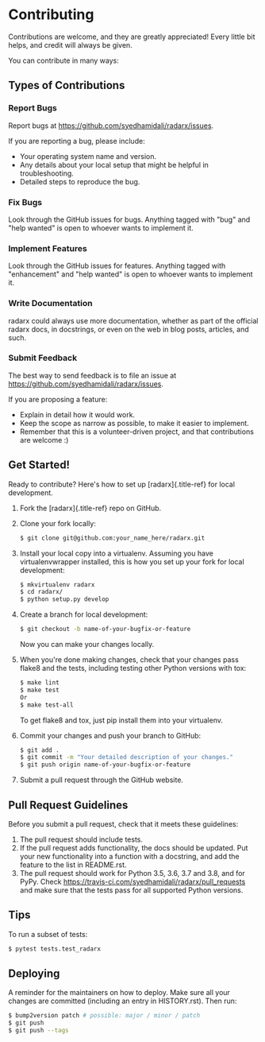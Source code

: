 # Contributing

Contributions are welcome, and they are greatly appreciated! Every
little bit helps, and credit will always be given.

You can contribute in many ways:

## Types of Contributions

### Report Bugs

Report bugs at <https://github.com/syedhamidali/radarx/issues>.

If you are reporting a bug, please include:

-   Your operating system name and version.
-   Any details about your local setup that might be helpful in
    troubleshooting.
-   Detailed steps to reproduce the bug.

### Fix Bugs

Look through the GitHub issues for bugs. Anything tagged with \"bug\"
and \"help wanted\" is open to whoever wants to implement it.

### Implement Features

Look through the GitHub issues for features. Anything tagged with
\"enhancement\" and \"help wanted\" is open to whoever wants to
implement it.

### Write Documentation

radarx could always use more documentation, whether as part of the
official radarx docs, in docstrings, or even on the web in blog posts,
articles, and such.

### Submit Feedback

The best way to send feedback is to file an issue at
<https://github.com/syedhamidali/radarx/issues>.

If you are proposing a feature:

-   Explain in detail how it would work.
-   Keep the scope as narrow as possible, to make it easier to
    implement.
-   Remember that this is a volunteer-driven project, and that
    contributions are welcome :)

## Get Started!

Ready to contribute? Here\'s how to set up [radarx]{.title-ref} for
local development.

1.  Fork the [radarx]{.title-ref} repo on GitHub.

2.  Clone your fork locally:

    ```bash
    $ git clone git@github.com:your_name_here/radarx.git
    ```

3.  Install your local copy into a virtualenv. Assuming you have
    virtualenvwrapper installed, this is how you set up your fork for
    local development:

    ```bash
    $ mkvirtualenv radarx
    $ cd radarx/
    $ python setup.py develop
    ```

4.  Create a branch for local development:

    ```bash
    $ git checkout -b name-of-your-bugfix-or-feature
    ```

    Now you can make your changes locally.

5.  When you\'re done making changes, check that your changes pass
    flake8 and the tests, including testing other Python versions with
    tox:

    ```bash
    $ make lint
    $ make test
    Or
    $ make test-all
    ```

    To get flake8 and tox, just pip install them into your virtualenv.

6.  Commit your changes and push your branch to GitHub:

    ```bash
    $ git add .
    $ git commit -m "Your detailed description of your changes."
    $ git push origin name-of-your-bugfix-or-feature
    ```

7.  Submit a pull request through the GitHub website.

## Pull Request Guidelines

Before you submit a pull request, check that it meets these guidelines:

1.  The pull request should include tests.
2.  If the pull request adds functionality, the docs should be updated.
    Put your new functionality into a function with a docstring, and add
    the feature to the list in README.rst.
3.  The pull request should work for Python 3.5, 3.6, 3.7 and 3.8, and
    for PyPy. Check
    <https://travis-ci.com/syedhamidali/radarx/pull_requests> and make
    sure that the tests pass for all supported Python versions.

## Tips

To run a subset of tests:

```bash
$ pytest tests.test_radarx
```

## Deploying

A reminder for the maintainers on how to deploy. Make sure all your
changes are committed (including an entry in HISTORY.rst). Then run:

```bash
$ bump2version patch # possible: major / minor / patch
$ git push
$ git push --tags
```
